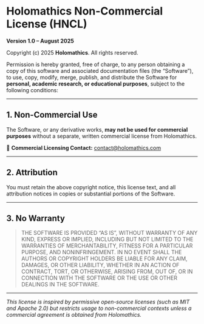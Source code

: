 # Holomathics Non-Commercial License (HNCL)
**Version 1.0 – August 2025**  

Copyright (c) 2025 **Holomathics**. All rights reserved.

Permission is hereby granted, free of charge, to any person obtaining a copy of
this software and associated documentation files (the “Software”), to use, copy,
modify, merge, publish, and distribute the Software for **personal, academic research,
or educational purposes**, subject to the following conditions:

---

## 1. Non-Commercial Use
The Software, or any derivative works, **may not be used for commercial purposes**
without a separate, written commercial license from Holomathics.  

📧 **Commercial Licensing Contact:** [contact@holomathics.com](mailto:contact@holomathics.com)

---

## 2. Attribution
You must retain the above copyright notice,
this license text, and all attribution notices in copies or substantial
portions of the Software.

---

## 3. No Warranty
> THE SOFTWARE IS PROVIDED “AS IS”, WITHOUT WARRANTY OF ANY KIND, EXPRESS OR
> IMPLIED, INCLUDING BUT NOT LIMITED TO THE WARRANTIES OF MERCHANTABILITY,
> FITNESS FOR A PARTICULAR PURPOSE, AND NONINFRINGEMENT. IN NO EVENT SHALL THE
> AUTHORS OR COPYRIGHT HOLDERS BE LIABLE FOR ANY CLAIM, DAMAGES, OR OTHER
> LIABILITY, WHETHER IN AN ACTION OF CONTRACT, TORT, OR OTHERWISE, ARISING
> FROM, OUT OF, OR IN CONNECTION WITH THE SOFTWARE OR THE USE OR OTHER DEALINGS
> IN THE SOFTWARE.

---

_This license is inspired by permissive open-source licenses (such as MIT and Apache 2.0) but restricts usage to non-commercial contexts unless a commercial agreement is obtained from Holomathics._
